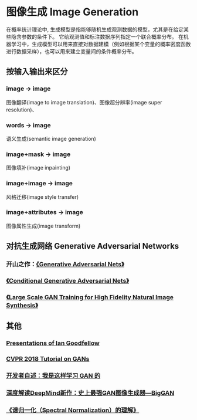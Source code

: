 # 图像生成 Image Generation

在概率统计理论中, 生成模型是指能够随机生成观测数据的模型，尤其是在给定某些隐含参数的条件下。 它给观测值和标注数据序列指定一个联合概率分布。 在机器学习中，生成模型可以用来直接对数据建模（例如根据某个变量的概率密度函数进行数据采样），也可以用来建立变量间的条件概率分布。

## 按输入输出来区分

### image -> image
图像翻译(image to image translation)、图像超分辨率(image super resolution)、

### words -> image
语义生成(semantic image generation)

### image+mask -> image
图像填补(image inpainting)

### image+image -> image
风格迁移(image style transfer)

### image+attributes -> image
图像属性生成(image transform)

## 对抗生成网络 Generative Adversarial Networks

### 开山之作：[《Generative Adversarial Nets》](https://arxiv.org/pdf/1406.2661.pdf)

### [《Conditional Generative Adversarial Nets》](https://arxiv.org/pdf/1411.1784)

### [《Large Scale GAN Training for High Fidelity Natural Image Synthesis》](https://arxiv.org/pdf/1809.11096)

## 其他

### [Presentations of Ian Goodfellow](http://www.iangoodfellow.com/slides/)

### [CVPR 2018 Tutorial on GANs](https://sites.google.com/view/cvpr2018tutorialongans/)

### [开发者自述：我是这样学习 GAN 的](https://www.leiphone.com/news/201707/1JEkcUZI1leAFq5L.html)

### [深度解读DeepMind新作：史上最强GAN图像生成器—BigGAN](https://www.jiqizhixin.com/articles/2018-10-12-9)

### [《谱归一化（Spectral Normalization）的理解》](https://blog.csdn.net/StreamRock/article/details/83590347)
